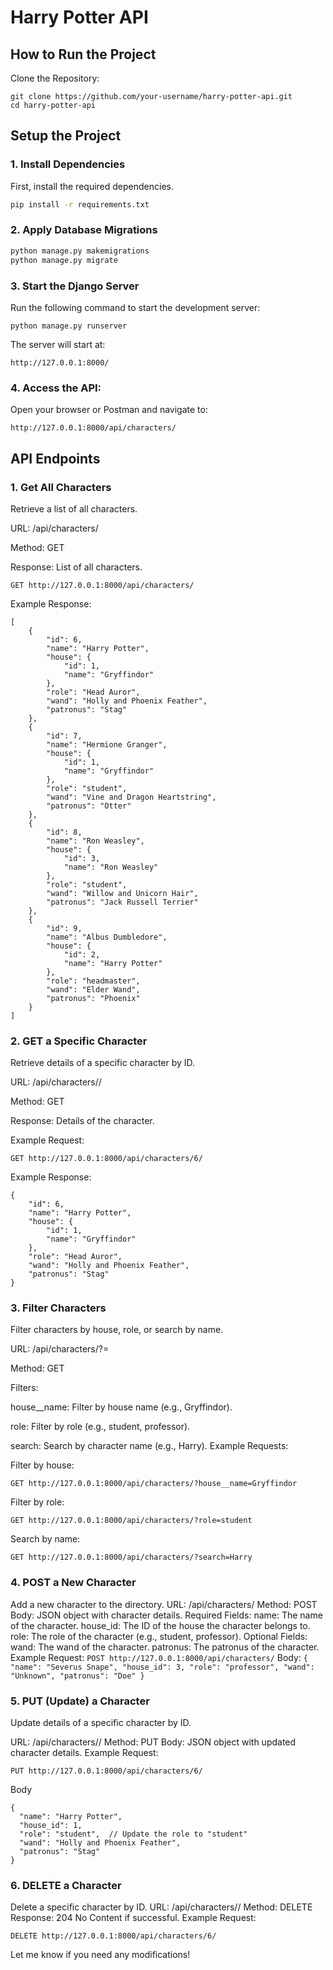 # Harry Potter API
## How to Run the Project
Clone the Repository:
```
git clone https://github.com/your-username/harry-potter-api.git
cd harry-potter-api
```

## Setup the Project

### 1. Install Dependencies
First, install the required dependencies.
```sh
pip install -r requirements.txt
```

### 2. Apply Database Migrations
```sh
python manage.py makemigrations
python manage.py migrate
```

### 3. Start the Django Server
Run the following command to start the development server:
```
python manage.py runserver
```
The server will start at:
```
http://127.0.0.1:8000/
```

### 4. Access the API:
Open your browser or Postman and navigate to:
```
http://127.0.0.1:8000/api/characters/
```

## API Endpoints
### 1. Get All Characters
Retrieve a list of all characters.

URL: /api/characters/

Method: GET

Response: List of all characters.

```
GET http://127.0.0.1:8000/api/characters/
```
Example Response:
```
[
    {
        "id": 6,
        "name": "Harry Potter",
        "house": {
            "id": 1,
            "name": "Gryffindor"
        },
        "role": "Head Auror",
        "wand": "Holly and Phoenix Feather",
        "patronus": "Stag"
    },
    {
        "id": 7,
        "name": "Hermione Granger",
        "house": {
            "id": 1,
            "name": "Gryffindor"
        },
        "role": "student",
        "wand": "Vine and Dragon Heartstring",
        "patronus": "Otter"
    },
    {
        "id": 8,
        "name": "Ron Weasley",
        "house": {
            "id": 3,
            "name": "Ron Weasley"
        },
        "role": "student",
        "wand": "Willow and Unicorn Hair",
        "patronus": "Jack Russell Terrier"
    },
    {
        "id": 9,
        "name": "Albus Dumbledore",
        "house": {
            "id": 2,
            "name": "Harry Potter"
        },
        "role": "headmaster",
        "wand": "Elder Wand",
        "patronus": "Phoenix"
    }
]
```
### 2. GET a Specific Character
Retrieve details of a specific character by ID.

URL: /api/characters/<id>/

Method: GET

Response: Details of the character.

Example Request:
```
GET http://127.0.0.1:8000/api/characters/6/
```
Example Response:
```
{
    "id": 6,
    "name": "Harry Potter",
    "house": {
        "id": 1,
        "name": "Gryffindor"
    },
    "role": "Head Auror",
    "wand": "Holly and Phoenix Feather",
    "patronus": "Stag"
}
```
### 3. Filter Characters
Filter characters by house, role, or search by name.

URL: /api/characters/?<filter>=<value>

Method: GET

Filters:

house__name: Filter by house name (e.g., Gryffindor).

role: Filter by role (e.g., student, professor).

search: Search by character name (e.g., Harry).
Example Requests:

Filter by house:

```
GET http://127.0.0.1:8000/api/characters/?house__name=Gryffindor    
```
Filter by role:
```
GET http://127.0.0.1:8000/api/characters/?role=student
```
Search by name:
```
GET http://127.0.0.1:8000/api/characters/?search=Harry
```
### 4. POST a New Character
Add a new character to the directory.
URL: /api/characters/
Method: POST
Body: JSON object with character details.
Required Fields:
      name: The name of the character.
      house_id: The ID of the house the character belongs to.
      role: The role of the character (e.g., student, professor).
Optional Fields:
      wand: The wand of the character.
      patronus: The patronus of the character.
Example Request:
       ```
        POST http://127.0.0.1:8000/api/characters/
       ```
Body:
       ```
       {
          "name": "Severus Snape",
          "house_id": 3,
          "role": "professor",
          "wand": "Unknown",
          "patronus": "Doe"
      }
       ```
### 5. PUT (Update) a Character
Update details of a specific character by ID.

  URL: /api/characters/<id>/
  Method: PUT
  Body: JSON object with updated character details.
  Example Request: 
  ```
  PUT http://127.0.0.1:8000/api/characters/6/
  ```
  Body
  ```
  {
    "name": "Harry Potter",
    "house_id": 1,
    "role": "student",  // Update the role to "student"
    "wand": "Holly and Phoenix Feather",
    "patronus": "Stag"
  }
  ```
### 6. DELETE a Character
  Delete a specific character by ID.
  URL: /api/characters/<id>/
  Method: DELETE
  Response: 204 No Content if successful.
  Example Request: 
  ```
  DELETE http://127.0.0.1:8000/api/characters/6/
  ```




  



Let me know if you need any modifications! 


